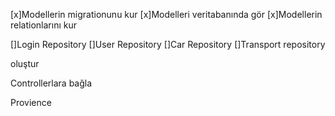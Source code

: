 [x]Modellerin migrationunu kur
[x]Modelleri veritabanında gör
[x]Modellerin relationlarını kur

[]Login Repository
[]User Repository
[]Car Repository
[]Transport repository

oluştur

Controllerlara bağla

Provience

